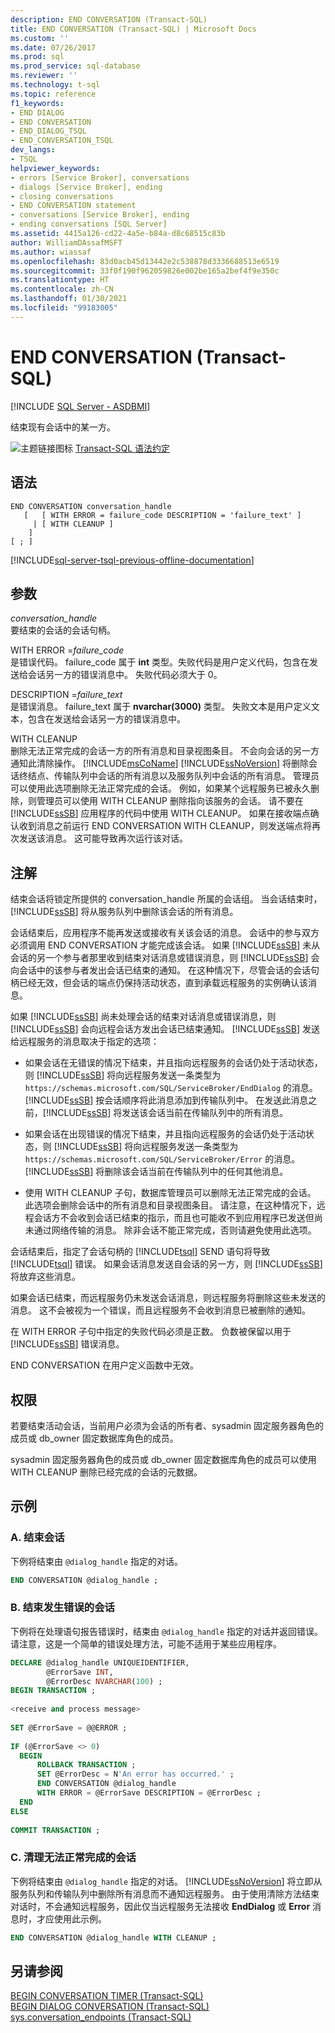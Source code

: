 ```yaml
---
description: END CONVERSATION (Transact-SQL)
title: END CONVERSATION (Transact-SQL) | Microsoft Docs
ms.custom: ''
ms.date: 07/26/2017
ms.prod: sql
ms.prod_service: sql-database
ms.reviewer: ''
ms.technology: t-sql
ms.topic: reference
f1_keywords:
- END DIALOG
- END CONVERSATION
- END_DIALOG_TSQL
- END_CONVERSATION_TSQL
dev_langs:
- TSQL
helpviewer_keywords:
- errors [Service Broker], conversations
- dialogs [Service Broker], ending
- closing conversations
- END CONVERSATION statement
- conversations [Service Broker], ending
- ending conversations [SQL Server]
ms.assetid: 4415a126-cd22-4a5e-b84a-d8c68515c83b
author: WilliamDAssafMSFT
ms.author: wiassaf
ms.openlocfilehash: 83d0acb45d13442e2c538878d3336688513e6519
ms.sourcegitcommit: 33f0f190f962059826e002be165a2bef4f9e350c
ms.translationtype: HT
ms.contentlocale: zh-CN
ms.lasthandoff: 01/30/2021
ms.locfileid: "99183005"
---
```

# <a name="end-conversation-transact-sql"></a>END CONVERSATION (Transact-SQL)
[!INCLUDE [SQL Server - ASDBMI](../../includes/applies-to-version/sql-asdbmi.md)]

  结束现有会话中的某一方。  
  
 ![主题链接图标](../../database-engine/configure-windows/media/topic-link.gif "“主题链接”图标") [Transact-SQL 语法约定](../../t-sql/language-elements/transact-sql-syntax-conventions-transact-sql.md)  
  
## <a name="syntax"></a>语法  
  
```syntaxsql
END CONVERSATION conversation_handle  
   [   [ WITH ERROR = failure_code DESCRIPTION = 'failure_text' ]  
     | [ WITH CLEANUP ]  
    ]  
[ ; ]  
```  
  
[!INCLUDE[sql-server-tsql-previous-offline-documentation](../../includes/sql-server-tsql-previous-offline-documentation.md)]

## <a name="arguments"></a>参数
 *conversation_handle*  
 要结束的会话的会话句柄。  
  
 WITH ERROR =*failure_code*  
 是错误代码。 failure_code 属于 **int** 类型。失败代码是用户定义代码，包含在发送给会话另一方的错误消息中。 失败代码必须大于 0。  
  
 DESCRIPTION =*failure_text*  
 是错误消息。 failure_text 属于 **nvarchar(3000)** 类型。 失败文本是用户定义文本，包含在发送给会话另一方的错误消息中。  
  
 WITH CLEANUP  
 删除无法正常完成的会话一方的所有消息和目录视图条目。 不会向会话的另一方通知此清除操作。 [!INCLUDE[msCoName](../../includes/msconame-md.md)] [!INCLUDE[ssNoVersion](../../includes/ssnoversion-md.md)] 将删除会话终结点、传输队列中会话的所有消息以及服务队列中会话的所有消息。 管理员可以使用此选项删除无法正常完成的会话。 例如，如果某个远程服务已被永久删除，则管理员可以使用 WITH CLEANUP 删除指向该服务的会话。 请不要在 [!INCLUDE[ssSB](../../includes/sssb-md.md)] 应用程序的代码中使用 WITH CLEANUP。 如果在接收端点确认收到消息之前运行 END CONVERSATION WITH CLEANUP，则发送端点将再次发送该消息。 这可能导致再次运行该对话。  
  
## <a name="remarks"></a>注解  
 结束会话将锁定所提供的 conversation_handle 所属的会话组。 当会话结束时，[!INCLUDE[ssSB](../../includes/sssb-md.md)] 将从服务队列中删除该会话的所有消息。  
  
 会话结束后，应用程序不能再发送或接收有关该会话的消息。 会话中的参与双方必须调用 END CONVERSATION 才能完成该会话。 如果 [!INCLUDE[ssSB](../../includes/sssb-md.md)] 未从会话的另一个参与者那里收到结束对话消息或错误消息，则 [!INCLUDE[ssSB](../../includes/sssb-md.md)] 会向会话中的该参与者发出会话已结束的通知。 在这种情况下，尽管会话的会话句柄已经无效，但会话的端点仍保持活动状态，直到承载远程服务的实例确认该消息。  
  
 如果 [!INCLUDE[ssSB](../../includes/sssb-md.md)] 尚未处理会话的结束对话消息或错误消息，则 [!INCLUDE[ssSB](../../includes/sssb-md.md)] 会向远程会话方发出会话已结束通知。 [!INCLUDE[ssSB](../../includes/sssb-md.md)] 发送给远程服务的消息取决于指定的选项：  
  
-   如果会话在无错误的情况下结束，并且指向远程服务的会话仍处于活动状态，则 [!INCLUDE[ssSB](../../includes/sssb-md.md)] 将向远程服务发送一条类型为 `https://schemas.microsoft.com/SQL/ServiceBroker/EndDialog` 的消息。 [!INCLUDE[ssSB](../../includes/sssb-md.md)] 按会话顺序将此消息添加到传输队列中。 在发送此消息之前，[!INCLUDE[ssSB](../../includes/sssb-md.md)] 将发送该会话当前在传输队列中的所有消息。  
  
-   如果会话在出现错误的情况下结束，并且指向远程服务的会话仍处于活动状态，则 [!INCLUDE[ssSB](../../includes/sssb-md.md)] 将向远程服务发送一条类型为 `https://schemas.microsoft.com/SQL/ServiceBroker/Error` 的消息。 [!INCLUDE[ssSB](../../includes/sssb-md.md)] 将删除该会话当前在传输队列中的任何其他消息。  
  
-   使用 WITH CLEANUP 子句，数据库管理员可以删除无法正常完成的会话。 此选项会删除会话中的所有消息和目录视图条目。 请注意，在这种情况下，远程会话方不会收到会话已结束的指示，而且也可能收不到应用程序已发送但尚未通过网络传输的消息。 除非会话不能正常完成，否则请避免使用此选项。  
  
 会话结束后，指定了会话句柄的 [!INCLUDE[tsql](../../includes/tsql-md.md)] SEND 语句将导致 [!INCLUDE[tsql](../../includes/tsql-md.md)] 错误。 如果会话消息发送自会话的另一方，则 [!INCLUDE[ssSB](../../includes/sssb-md.md)] 将放弃这些消息。  
  
 如果会话已结束，而远程服务仍未发送会话消息，则远程服务将删除这些未发送的消息。 这不会被视为一个错误，而且远程服务不会收到消息已被删除的通知。  
  
 在 WITH ERROR 子句中指定的失败代码必须是正数。 负数被保留以用于 [!INCLUDE[ssSB](../../includes/sssb-md.md)] 错误消息。  
  
 END CONVERSATION 在用户定义函数中无效。  
  
## <a name="permissions"></a>权限  
 若要结束活动会话，当前用户必须为会话的所有者、sysadmin 固定服务器角色的成员或 db_owner 固定数据库角色的成员。  
  
 sysadmin 固定服务器角色的成员或 db_owner 固定数据库角色的成员可以使用 WITH CLEANUP 删除已经完成的会话的元数据。  
  
## <a name="examples"></a>示例  
  
### <a name="a-ending-a-conversation"></a>A. 结束会话  
 下例将结束由 `@dialog_handle` 指定的对话。  
  
```sql 
END CONVERSATION @dialog_handle ;  
```  
  
### <a name="b-ending-a-conversation-with-an-error"></a>B. 结束发生错误的会话  
 下例将在处理语句报告错误时，结束由 `@dialog_handle` 指定的对话并返回错误。 请注意，这是一个简单的错误处理方法，可能不适用于某些应用程序。  
  
```sql  
DECLARE @dialog_handle UNIQUEIDENTIFIER,  
        @ErrorSave INT,  
        @ErrorDesc NVARCHAR(100) ;  
BEGIN TRANSACTION ;  
  
<receive and process message>  
  
SET @ErrorSave = @@ERROR ;  
  
IF (@ErrorSave <> 0)  
  BEGIN  
      ROLLBACK TRANSACTION ;  
      SET @ErrorDesc = N'An error has occurred.' ;  
      END CONVERSATION @dialog_handle   
      WITH ERROR = @ErrorSave DESCRIPTION = @ErrorDesc ;  
  END  
ELSE  
  
COMMIT TRANSACTION ;  
```  
  
### <a name="c-cleaning-up-a-conversation-that-cannot-complete-normally"></a>C. 清理无法正常完成的会话  
 下例将结束由 `@dialog_handle` 指定的对话。 [!INCLUDE[ssNoVersion](../../includes/ssnoversion-md.md)] 将立即从服务队列和传输队列中删除所有消息而不通知远程服务。 由于使用清除方法结束对话时，不会通知远程服务，因此仅当远程服务无法接收 **EndDialog** 或 **Error** 消息时，才应使用此示例。  
  
```sql  
END CONVERSATION @dialog_handle WITH CLEANUP ;  
```  
  
## <a name="see-also"></a>另请参阅  
 [BEGIN CONVERSATION TIMER (Transact-SQL)](../../t-sql/statements/begin-conversation-timer-transact-sql.md)   
 [BEGIN DIALOG CONVERSATION (Transact-SQL)](../../t-sql/statements/begin-dialog-conversation-transact-sql.md)   
 [sys.conversation_endpoints (Transact-SQL)](../../relational-databases/system-catalog-views/sys-conversation-endpoints-transact-sql.md)  
  
  

